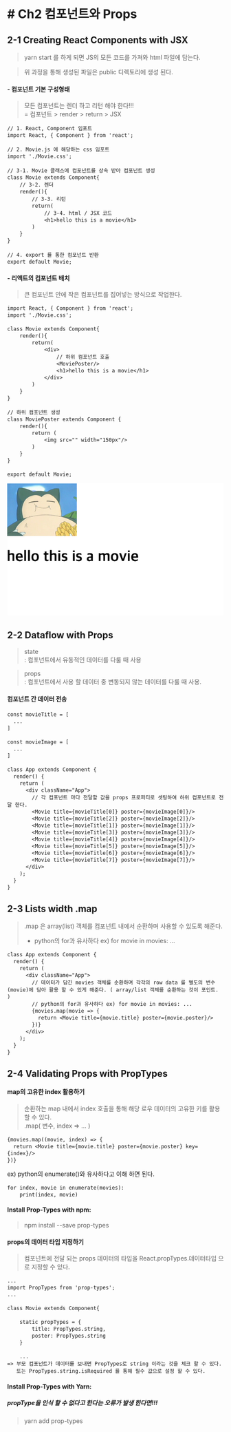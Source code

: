 # # Ch2 컴포넌트와 Props
## 2-1 Creating React Components with JSX

> yarn start 를 하게 되면 JS의 모든 코드를 가져와 html 파일에 담는다.

> 위 과정을 통해 생성된 파일은 public 디렉토리에 생성 된다.

#### - 컴포넌트 기본 구성형태

> 모든 컴포넌트는 렌더 하고 리턴 해야 한다!!!  
> = 컴포넌트 > render > return > JSX

```
// 1. React, Component 임포트
import React, { Component } from 'react';

// 2. Movie.js 에 해당하는 css 임포트
import './Movie.css';

// 3-1. Movie 클래스에 컴포넌트를 상속 받아 컴포넌트 생성
class Movie extends Component{
    // 3-2. 렌더
    render(){
        // 3-3. 리턴
        return(
            // 3-4. html / JSX 코드
            <h1>hello this is a movie</h1>
        )
    }
}

// 4. export 를 통한 컴포넌트 반환
export default Movie;
```


#### - 리액트의 컴포넌트 배치

> 큰 컴포넌트 안에 작은 컴포넌트를 집어넣는 방식으로 작업한다.

```
import React, { Component } from 'react';
import './Movie.css';

class Movie extends Component{
    render(){
        return(
            <div>
                // 하위 컴포넌트 호출
                <MoviePoster/>
                <h1>hello this is a movie</h1>
            </div>
        )
    }
}

// 하위 컴포넌트 생성
class MoviePoster extends Component {
    render(){
        return (
            <img src="" width="150px"/>
        )
    }
}

export default Movie;
```

![결과물](../../DescImages/ch2-1-001.png)


## 2-2 Dataflow with Props

> state  
 : 컴포넌트에서 유동적인 데이터를 다룰 때 사용

> props  
 : 컴포넌트에서 사용 할 데이터 중 변동되지 않는 데이터를 다룰 때 사용. 

#### 컴포넌트 간 데이터 전송
```
const movieTitle = [
  ...
]

const movieImage = [
  ...
]

class App extends Component {
  render() {
    return (
      <div className="App">
        // 각 컴포넌트 마다 전달할 값을 props 프로퍼티로 셋팅하여 하위 컴포넌트로 전달 한다.
        <Movie title={movieTitle[0]} poster={movieImage[0]}/>
        <Movie title={movieTitle[2]} poster={movieImage[2]}/>
        <Movie title={movieTitle[1]} poster={movieImage[1]}/>
        <Movie title={movieTitle[3]} poster={movieImage[3]}/>
        <Movie title={movieTitle[4]} poster={movieImage[4]}/>
        <Movie title={movieTitle[5]} poster={movieImage[5]}/>
        <Movie title={movieTitle[6]} poster={movieImage[6]}/>
        <Movie title={movieTitle[7]} poster={movieImage[7]}/>
      </div>
    );
  }
}
```

## 2-3 Lists width .map

> .map 은 array(list) 객체를 컴포넌트 내에서 순환하며 사용할 수 있도록 해준다.  
> - python의 for과 유사하다 ex) for movie in movies: ...

```
class App extends Component {
  render() {
    return (
      <div className="App">
        // 데이터가 담긴 movies 객체를 순환하며 각각의 row data 를 별도의 변수(movie)에 담아 활용 할 수 있게 해준다. ( array/list 객체를 순환하는 것이 포인트. )
        // python의 for과 유사하다 ex) for movie in movies: ...
        {movies.map(movie => {
          return <Movie title={movie.title} poster={movie.poster}/>
        })}
      </div>
    );
  }
}
```

## 2-4 Validating Props with PropTypes

#### map의 고유한 index 활용하기

> 순환하는 map 내에서 index 호출을 통해 해당 로우 데이터의 고유한 키를 활용 할 수 있다.  
> .map( 변수, index => ... ) 

```
{movies.map((movie, index) => {
  return <Movie title={movie.title} poster={movie.poster} key={index}/>
})}
```

ex) python의 enumerate()와 유사하다고 이해 하면 된다.
```
for index, movie in enumerate(movies):
    print(index, movie)
```

#### Install Prop-Types with npm:

> npm install --save prop-types 

#### props의 데이터 타입 지정하기

> 컴포넌트에 전달 되는 props 데이터의 타입을 React.propTypes.데이터타입 으로 지정할 수 있다.

```
...
import PropTypes from 'prop-types';
...

class Movie extends Component{

    static propTypes = {
        title: PropTypes.string,
        poster: PropTypes.string
    }

    ...
=> 부모 컴포넌트가 데이터를 보내면 PropTypes로 string 이라는 것을 체크 할 수 있다.
   또는 PropTypes.string.isRequired 를 통해 필수 값으로 설정 할 수 있다.
```


#### Install Prop-Types with Yarn:

##### propType을 인식 할 수 없다고 한다는 오류가 발생 한다면!!!
> yarn add prop-types
